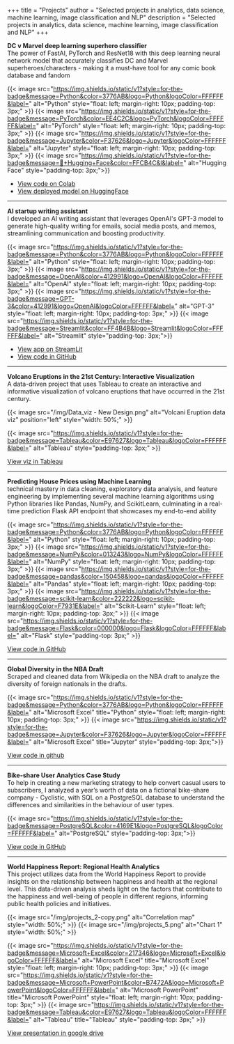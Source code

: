 +++
title = "Projects"
author = "Selected projects in analytics, data science, machine learning, image classification and NLP"
description = "Selected projects in analytics, data science, machine learning, image classification and NLP"
+++

**DC v Marvel deep learning superhero classifier**  
The power of FastAI, PyTorch and ResNet18 with this deep learning neural network model that accurately classifies DC and Marvel superheroes/characters - making it a must-have tool for any comic book database and fandom

{{< image src="https://img.shields.io/static/v1?style=for-the-badge&message=Python&color=3776AB&logo=Python&logoColor=FFFFFF&label=" alt="Python" style="float: left; margin-right: 10px; padding-top: 3px;" >}}
{{< image src="https://img.shields.io/static/v1?style=for-the-badge&message=PyTorch&color=EE4C2C&logo=PyTorch&logoColor=FFFFFF&label=" alt="PyTorch" style="float: left; margin-right: 10px; padding-top: 3px;" >}}
{{< image src="https://img.shields.io/static/v1?style=for-the-badge&message=Jupyter&color=F37626&logo=Jupyter&logoColor=FFFFFF&label=" alt="Jupyter" style="float: left; margin-right: 10px; padding-top: 3px;" >}}
{{< image src="https://img.shields.io/static/v1?style=for-the-badge&message=🤗+Hugging+Face&color=FFCB4C&l&label=" alt="Hugging Face" style="padding-top: 3px;">}}

* [View code on Colab](https://colab.research.google.com/drive/1XSerXrQUfuNg3A6fpxEa4NUtL8XmokMN?usp=sharing)
* [View deployed model on HuggingFace](https://huggingface.co/spaces/troublledwaters/comicsClassifier)

---

**AI startup writing assistant**  
I developed an AI writing assistant that leverages OpenAI's GPT-3 model to generate high-quality writing for emails, social media posts, and memos, streamlining communication and boosting productivity.

{{< image src="https://img.shields.io/static/v1?style=for-the-badge&message=Python&color=3776AB&logo=Python&logoColor=FFFFFF&label=" alt="Python" style="float: left; margin-right: 10px; padding-top: 3px;" >}}
{{< image src="https://img.shields.io/static/v1?style=for-the-badge&message=OpenAI&color=412991&logo=OpenAI&logoColor=FFFFFF&label=" alt="OpenAI" style="float: left; margin-right: 10px; padding-top: 3px;" >}}
{{< image src="https://img.shields.io/static/v1?style=for-the-badge&message=GPT-3&color=412991&logo=OpenAI&logoColor=FFFFFF&label=" alt="GPT-3" style="float: left; margin-right: 10px; padding-top: 3px;" >}}
{{< image src="https://img.shields.io/static/v1?style=for-the-badge&message=Streamlit&color=FF4B4B&logo=Streamlit&logoColor=FFFFFF&label=" alt="Streamlit" style="padding-top: 3px;">}}

* [View app on StreamLit](https://inkwell.streamlit.app/)
* [View code in GitHub](https://github.com/heytomiwa/startup-writing-assistant)

---

**Volcano Eruptions in the 21st Century: Interactive Visualization**  
A data-driven project that uses Tableau to create an interactive and informative visualization of volcano eruptions that have occurred in the 21st century.

{{< image src="/img/Data_viz - New Design.png" alt="Volcani Eruption data viz" position="left" style="width: 50%;" >}}

{{< image src="https://img.shields.io/static/v1?style=for-the-badge&message=Tableau&color=E97627&logo=Tableau&logoColor=FFFFFF&label=" alt="Tableau" style="padding-top: 3px;" >}}

[View viz in Tableau](https://public.tableau.com/app/profile/tommy.adedokun/viz/VolcanoEruptionsinthe21stCentury/DataViz_)

---

**Predicting House Prices using Machine Learning**  
technical mastery in data cleaning, exploratory data analysis, and feature engineering by implementing several machine learning algorithms using Python libraries like Pandas, NumPy, and ScikitLearn, culminating in a real-time prediction Flask API endpoint that showcases my end-to-end ability

{{< image src="https://img.shields.io/static/v1?style=for-the-badge&message=Python&color=3776AB&logo=Python&logoColor=FFFFFF&label=" alt="Python" style="float: left; margin-right: 10px; padding-top: 3px;" >}}
{{< image src="https://img.shields.io/static/v1?style=for-the-badge&message=NumPy&color=013243&logo=NumPy&logoColor=FFFFFF&label=" alt="NumPy" style="float: left; margin-right: 10px; padding-top: 3px;" >}}
{{< image src="https://img.shields.io/static/v1?style=for-the-badge&message=pandas&color=150458&logo=pandas&logoColor=FFFFFF&label=" alt="Pandas" style="float: left; margin-right: 10px; padding-top: 3px;" >}}
{{< image src="https://img.shields.io/static/v1?style=for-the-badge&message=scikit-learn&color=222222&logo=scikit-learn&logoColor=F7931E&label=" alt="Scikit-Learn" style="float: left; margin-right: 10px; padding-top: 3px;" >}}
{{< image src="https://img.shields.io/static/v1?style=for-the-badge&message=Flask&color=000000&logo=Flask&logoColor=FFFFFF&label=" alt="Flask" style="padding-top: 3px;" >}}


[View code in GitHub](https://github.com/heytomiwa/house-price-prediction-with-flask-serving)

---

**Global Diversity in the NBA Draft**  
Scraped and cleaned data from Wikipedia on the NBA draft to analyze the diversity of foreign nationals in the drafts.

{{< image src="https://img.shields.io/static/v1?style=for-the-badge&message=Python&color=3776AB&logo=Python&logoColor=FFFFFF&label=" alt="Microsoft Excel" title="Python" style="float: left; margin-right: 10px; padding-top: 3px;" >}}
{{< image src="https://img.shields.io/static/v1?style=for-the-badge&message=Jupyter&color=F37626&logo=Jupyter&logoColor=FFFFFF&label=" alt="Microsoft Excel" title="Jupyter" style="padding-top: 3px;">}}

[View code in github](https://github.com/heytomiwa/NBA-Drafted-Players-2009-2021-Analytics)

---

**Bike-share User Analytics Case Study**  
To help in creating a new marketing strategy to help convert casual users to subscribers, I analyzed a year’s worth of data
on a fictional bike-share company - Cyclistic, with SQL on a PostgreSQL database to understand the differences and
similarities in the behaviour of user types.

{{< image src="https://img.shields.io/static/v1?style=for-the-badge&message=PostgreSQL&color=4169E1&logo=PostgreSQL&logoColor=FFFFFF&label=" alt="PostgreSQL" style="padding-top: 3px;">}}

[View code in GitHub](https://github.com/heytomiwa/Bike-share-Analytics)

---

**World Happiness Report: Regional Health Analytics**  
This project utilizes data from the World Happiness Report to provide insights on the relationship between happiness and health at the regional level. This data-driven analysis sheds light on the factors that contribute to the happiness and well-being of people in different regions, informing public health policies and initiatives.

{{< image src="/img/projects_2-copy.png" alt="Correlation map" style="width: 50%;" >}}
{{< image src="/img/projects_5.png" alt="Chart 1" style="width: 50%;" >}}

{{< image src="https://img.shields.io/static/v1?style=for-the-badge&message=Microsoft+Excel&color=217346&logo=Microsoft+Excel&logoColor=FFFFFF&label=" alt="Microsoft Excel" title="Microsoft Excel" style="float: left; margin-right: 10px; padding-top: 3px;" >}}
{{< image src="https://img.shields.io/static/v1?style=for-the-badge&message=Microsoft+PowerPoint&color=B7472A&logo=Microsoft+PowerPoint&logoColor=FFFFFF&label=" alt="Microsoft PowerPoint" title="Microsoft PowerPoint" style="float: left; margin-right: 10px; padding-top: 3px;" >}}
{{< image src="https://img.shields.io/static/v1?style=for-the-badge&message=Tableau&color=E97627&logo=Tableau&logoColor=FFFFFF&label=" alt="Tableau" title="Tableau" style="padding-top: 3px;" >}}

[View presentation in google drive]()